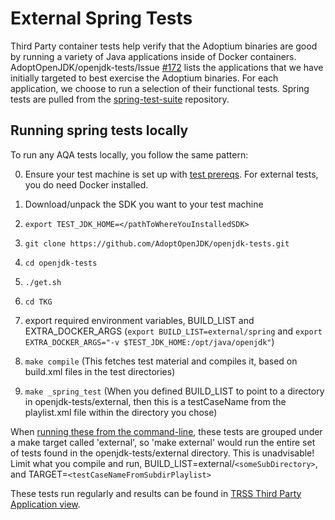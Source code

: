 # External Spring Tests

Third Party container tests help verify that the Adoptium binaries are good by running a variety of Java applications inside of Docker containers. AdoptOpenJDK/openjdk-tests/Issue [#172](https://github.com/AdoptOpenJDK/openjdk-tests/issues/172) lists the applications that we have initially targeted to best exercise the Adoptium binaries. For each application, we choose to run a selection of their functional tests. Spring tests are pulled from the [spring-test-suite](https://github.com/spring-projects/spring-boot.git) repository.


## Running spring tests locally
To run any AQA tests locally, you follow the same pattern:

   0. Ensure your test machine is set up with [test prereqs](https://github.com/AdoptOpenJDK/openjdk-tests/blob/master/doc/Prerequisites.md). For external tests, you do need Docker installed.

   1. Download/unpack the SDK you want to your test machine

   2. `export TEST_JDK_HOME=</pathToWhereYouInstalledSDK>`

   3. `git clone https://github.com/AdoptOpenJDK/openjdk-tests.git`

   4. `cd openjdk-tests`

   5. `./get.sh`

   6. `cd TKG`

   7. export required environment variables, BUILD_LIST and EXTRA_DOCKER_ARGS (`export BUILD_LIST=external/spring` and `export EXTRA_DOCKER_ARGS="-v $TEST_JDK_HOME:/opt/java/openjdk"`)

   8. `make compile` (This fetches test material and compiles it, based on build.xml files in the test directories)

   9. `make _spring_test` (When you defined BUILD_LIST to point to a directory in openjdk-tests/external, then this is a testCaseName from the playlist.xml file within the directory you chose)

When [running these from the command-line](https://github.com/AdoptOpenJDK/openjdk-tests/blob/master/doc/userGuide.md#local-testing-via-make-targets-on-the-commandline), these tests are grouped under a make target called 'external', so 'make external' would run the entire set of tests found in the openjdk-tests/external directory. This is unadvisable! Limit what you compile and run, BUILD_LIST=external/`<someSubDirectory>`, and TARGET=`<testCaseNameFromSubdirPlaylist>`

These tests run regularly and results can be found in [TRSS Third Party Application view](https://trss.adoptopenjdk.net/ThirdPartyAppView).
